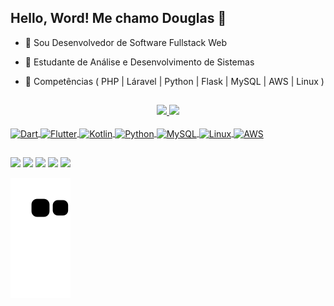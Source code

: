 
## Hello, Word! Me chamo Douglas 👋

- 🔭 Sou Desenvolvedor de Software Fullstack Web
- 🌱 Estudante de Análise e Desenvolvimento de Sistemas 
- 💬 Competências ( PHP | Láravel | Python | Flask | MySQL | AWS | Linux )

  ##

<div align="center">
  <a href="https://github.com/devdouglasa">
  <img height="191em" src="https://github-readme-stats.vercel.app/api?username=devdouglasa&show_icons=true&theme=highcontrast&include_all_commits=true&count_private=true"/>
  <img height="191em" src="https://github-readme-stats.vercel.app/api/top-langs/?username=devdouglasa&layout=compact&langs_count=7&theme=highcontrast"/>
</div>
<div style="display: inline_block"><br>


  <img align="center" alt="Dart" height="30" width="40" src="https://cdn.jsdelivr.net/gh/devicons/devicon@latest/icons/dart/dart-original.svg">
  <img align="center" alt="Flutter" height="30" width="40" src="https://cdn.jsdelivr.net/gh/devicons/devicon@latest/icons/flutter/flutter-original.svg" />
  <img align="center" alt="Kotlin" height="30" width="40" src="https://cdn.jsdelivr.net/gh/devicons/devicon@latest/icons/kotlin/kotlin-original.svg">
  <img align="center" alt="Python" height="30" width="40" src="https://cdn.jsdelivr.net/gh/devicons/devicon@latest/icons/python/python-original.svg">
  <img align="center" alt="MySQL" height="30" width="40" src="https://cdn.jsdelivr.net/gh/devicons/devicon@latest/icons/mysql/mysql-original-wordmark.svg">
  <img align="center" alt="Linux" height="30" width="40" src="https://cdn.jsdelivr.net/gh/devicons/devicon@latest/icons/linux/linux-original.svg" />
  <img align="center" alt="AWS" height="30" width="40" src="https://cdn.jsdelivr.net/gh/devicons/devicon@latest/icons/amazonwebservices/amazonwebservices-plain-wordmark.svg">

</div>
  
  ##
 
<div> 
  <a href="https://www.instagram.com/douglas_ac27" target="_blank"><img src="https://img.shields.io/badge/-Instagram-%23E4405F?style=for-the-badge&logo=instagram&logoColor=white" target="_blank"></a>
  <a href="https://api.whatsapp.com/send?phone=5586995672058&text=Ol%C3%A1%20!!" target="_blank"><img src="https://img.shields.io/badge/WhatsApp-25D366?style=for-the-badge&logo=whatsapp&logoColor=white" target="_blank"></a>
  <a href = "mailto:douglasalisson27@gmail.com"><img src="https://img.shields.io/badge/Gmail-D14836?style=for-the-badge&logo=gmail&logoColor=white" target="_blank"></a>
  <a href="https://www.linkedin.com/in/douglas-alisson-445493219" target="_blank"><img src="https://img.shields.io/badge/-LinkedIn-%230077B5?style=for-the-badge&logo=linkedin&logoColor=white" target="_blank"></a>
  <a href="https://portifolio-page-theta.vercel.app/index.html" target="_blank"><img src="https://img.shields.io/badge/website-000000?style=for-the-badge&logo=About.me&logoColor=white"></a>
 
  ![Snake animation](https://github.com/devdouglasa/devdouglasa/blob/output/github-contribution-grid-snake.svg)
 
</div>
